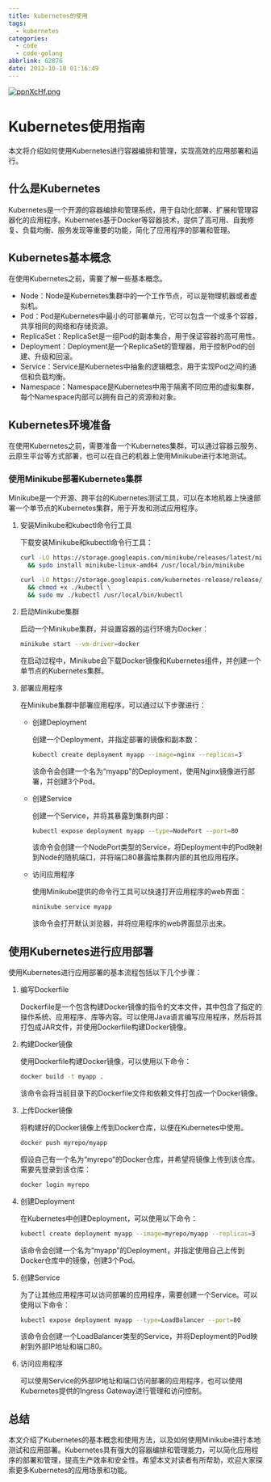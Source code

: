 ```yaml
---
title: kubernetes的使用
tags:
  - kubernetes
categories:
  - code
  - code-golang
abbrlink: 62876
date: 2012-10-10 01:16:49
---
```

[![ppnXcHf.png](https://s1.ax1x.com/2023/03/10/ppnXcHf.png)](https://imgse.com/i/ppnXcHf)

<!--more-->

# Kubernetes使用指南

本文将介绍如何使用Kubernetes进行容器编排和管理，实现高效的应用部署和运行。

## 什么是Kubernetes

Kubernetes是一个开源的容器编排和管理系统，用于自动化部署、扩展和管理容器化的应用程序。Kubernetes基于Docker等容器技术，提供了高可用、自我修复、负载均衡、服务发现等重要的功能，简化了应用程序的部署和管理。

## Kubernetes基本概念

在使用Kubernetes之前，需要了解一些基本概念。

- Node：Node是Kubernetes集群中的一个工作节点，可以是物理机器或者虚拟机。
- Pod：Pod是Kubernetes中最小的可部署单元，它可以包含一个或多个容器，共享相同的网络和存储资源。
- ReplicaSet：ReplicaSet是一组Pod的副本集合，用于保证容器的高可用性。
- Deployment：Deployment是一个ReplicaSet的管理器，用于控制Pod的创建、升级和回滚。
- Service：Service是Kubernetes中抽象的逻辑概念，用于实现Pod之间的通信和负载均衡。
- Namespace：Namespace是Kubernetes中用于隔离不同应用的虚拟集群，每个Namespace内部可以拥有自己的资源和对象。

## Kubernetes环境准备

在使用Kubernetes之前，需要准备一个Kubernetes集群，可以通过容器云服务、云原生平台等方式部署，也可以在自己的机器上使用Minikube进行本地测试。

### 使用Minikube部署Kubernetes集群

Minikube是一个开源、跨平台的Kubernetes测试工具，可以在本地机器上快速部署一个单节点的Kubernetes集群，用于开发和测试应用程序。

1. 安装Minikube和kubectl命令行工具

   下载安装Minikube和kubectl命令行工具：

   ```bash
   curl -LO https://storage.googleapis.com/minikube/releases/latest/minikube-linux-amd64 \
     && sudo install minikube-linux-amd64 /usr/local/bin/minikube

   curl -LO https://storage.googleapis.com/kubernetes-release/release/$(curl -s https://storage.googleapis.com/kubernetes-release/release/stable.txt)/bin/linux/amd64/kubectl \
     && chmod +x ./kubectl \
     && sudo mv ./kubectl /usr/local/bin/kubectl
   ```

2. 启动Minikube集群

   启动一个Minikube集群，并设置容器的运行环境为Docker：

   ```bash
   minikube start --vm-driver=docker
   ```

   在启动过程中，Minikube会下载Docker镜像和Kubernetes组件，并创建一个单节点的Kubernetes集群。

3. 部署应用程序

   在Minikube集群中部署应用程序，可以通过以下步骤进行：

    - 创建Deployment

      创建一个Deployment，并指定部署的镜像和副本数：

      ```bash
      kubectl create deployment myapp --image=nginx --replicas=3
      ```

      该命令会创建一个名为“myapp”的Deployment，使用Nginx镜像进行部署，并创建3个Pod。

    - 创建Service

      创建一个Service，并将其暴露到集群内部：

      ```bash
      kubectl expose deployment myapp --type=NodePort --port=80
      ```

      该命令会创建一个NodePort类型的Service，将Deployment中的Pod映射到Node的随机端口，并将端口80暴露给集群内部的其他应用程序。

    - 访问应用程序

      使用Minikube提供的命令行工具可以快速打开应用程序的web界面：

      ```bash
      minikube service myapp
      ```

      该命令会打开默认浏览器，并将应用程序的web界面显示出来。

## 使用Kubernetes进行应用部署

使用Kubernetes进行应用部署的基本流程包括以下几个步骤：

1. 编写Dockerfile

   Dockerfile是一个包含构建Docker镜像的指令的文本文件，其中包含了指定的操作系统、应用程序、库等内容。可以使用Java语言编写应用程序，然后将其打包成JAR文件，并使用Dockerfile构建Docker镜像。

2. 构建Docker镜像

   使用Dockerfile构建Docker镜像，可以使用以下命令：

   ```bash
   docker build -t myapp .
   ```

   该命令会将当前目录下的Dockerfile文件和依赖文件打包成一个Docker镜像。

3. 上传Docker镜像

   将构建好的Docker镜像上传到Docker仓库，以便在Kubernetes中使用。

   ```bash
   docker push myrepo/myapp
   ```

   假设自己有一个名为“myrepo”的Docker仓库，并希望将镜像上传到该仓库。需要先登录到该仓库：

   ```bash
   docker login myrepo
   ```

4. 创建Deployment

   在Kubernetes中创建Deployment，可以使用以下命令：

   ```bash
   kubectl create deployment myapp --image=myrepo/myapp --replicas=3
   ```

   该命令会创建一个名为“myapp”的Deployment，并指定使用自己上传到Docker仓库中的镜像，创建3个Pod。

5. 创建Service

   为了让其他应用程序可以访问部署的应用程序，需要创建一个Service。可以使用以下命令：

   ```bash
   kubectl expose deployment myapp --type=LoadBalancer --port=80
   ```

   该命令会创建一个LoadBalancer类型的Service，并将Deployment的Pod映射到外部IP地址和端口80。

6. 访问应用程序

   可以使用Service的外部IP地址和端口访问部署的应用程序，也可以使用Kubernetes提供的Ingress Gateway进行管理和访问控制。

## 总结

本文介绍了Kubernetes的基本概念和使用方法，以及如何使用Minikube进行本地测试和应用部署。Kubernetes具有强大的容器编排和管理能力，可以简化应用程序的部署和管理，提高生产效率和安全性。希望本文对读者有所帮助，欢迎大家探索更多Kubernetes的应用场景和功能。